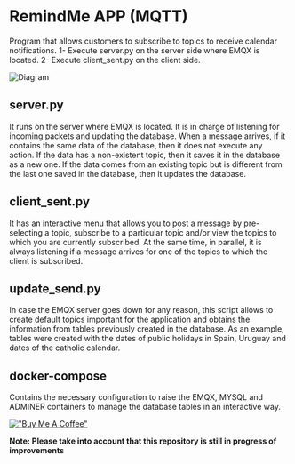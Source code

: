 # RemindMe APP (MQTT)
Program that allows customers to subscribe to topics to receive calendar notifications.
1- Execute server.py on the server side where EMQX is located.
2- Execute client_sent.py on the client side.

![Diagram](https://github.com/amuracciole/remindme_app/blob/main/Diagram.png)

## server.py
It runs on the server where EMQX is located. It is in charge of listening for incoming packets and updating the database. When a message arrives, if it contains the same data of the database, then it does not execute any action. If the data has a non-existent topic, then it saves it in the database as a new one. If the data comes from an existing topic but is different from the last one saved in the database, then it updates the database.

## client_sent.py
It has an interactive menu that allows you to post a message by pre-selecting a topic, subscribe to a particular topic and/or view the topics to which you are currently subscribed.
At the same time, in parallel, it is always listening if a message arrives for one of the topics to which the client is subscribed.

## update_send.py
In case the EMQX server goes down for any reason, this script allows to create default topics important for the application and obtains the information from tables previously created in the database. As an example, tables were created with the dates of public holidays in Spain, Uruguay and dates of the catholic calendar.

## docker-compose
Contains the necessary configuration to raise the EMQX, MYSQL and ADMINER containers to manage the database tables in an interactive way.

[!["Buy Me A Coffee"](https://www.buymeacoffee.com/assets/img/custom_images/orange_img.png)](https://www.buymeacoffee.com/amuracciole)

**Note: Please take into account that this repository is still in progress of improvements**

